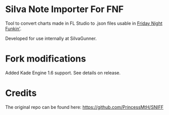 # SiIva Note Importer For FNF
Tool to convert charts made in FL Studio to .json files usable in [Friday Night Funkin'](https://github.com/ninjamuffin99/Funkin).

Developed for use internally at SiIvaGunner.

# Fork modifications
Added Kade Engine 1.6 support. See details on release.

# Credits
The original repo can be found here: https://github.com/PrincessMtH/SNIFF
